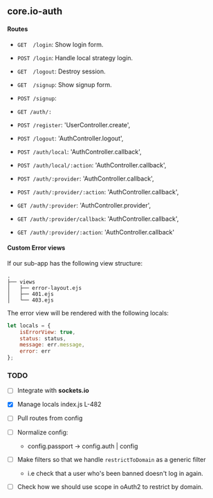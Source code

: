 ## core.io-auth


#### Routes

- `GET  /login`: Show login form.
- `POST /login`: Handle local strategy login.
- `GET  /logout`: Destroy session.
- `GET  /signup`: Show signup form.
- `POST /signup`:
- `GET /auth/:`


- `POST /register`: 'UserController.create',
- `POST /logout`:  'AuthController.logout',

- `POST /auth/local`: 'AuthController.callback',
- `POST /auth/local/:action`: 'AuthController.callback',

- `POST /auth/:provider`: 'AuthController.callback',
- `POST /auth/:provider/:action`: 'AuthController.callback',

- `GET /auth/:provider`: 'AuthController.provider',
- `GET /auth/:provider/callback`: 'AuthController.callback',
- `GET /auth/:provider/:action`: 'AuthController.callback'


#### Custom Error views

If our sub-app has the following view structure:

```
.
├── views
│   ├── error-layout.ejs
│   ├── 401.ejs
│   └── 403.ejs
```

The error view will be rendered with the following locals:

```js
let locals = {
    isErrorView: true,
    status: status,
    message: err.message,
    error: err
};
```

### TODO
- [ ] Integrate with **sockets.io**
- [x] Manage locals index.js L-482
- [ ] Pull routes from config
- [ ] Normalize config:
    - config.passport -> config.auth | config
- [ ] Make filters so that we handle `restrictToDomain` as a generic filter
    - i.e check that a user who's been banned doesn't log in again.
- [ ] Check how we should use scope in oAuth2 to restrict by domain.


<!--
https://github.com/trailsjs/sails-permissions

https://github.com/jfromaniello/passport.socketio
https://github.com/FilipLukac/passport-socketio-redis
https://www.npmjs.com/package/deployd
-->

